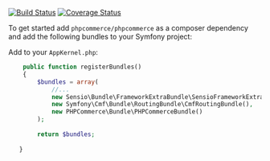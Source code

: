 [![Build Status](https://travis-ci.org/phpcommerce/phpcommerce.svg)](https://travis-ci.org/phpcommerce/phpcommerce) [![Coverage Status](https://coveralls.io/repos/phpcommerce/phpcommerce/badge.svg)](https://coveralls.io/r/phpcommerce/phpcommerce)

To get started add `phpcommerce/phpcommerce` as a composer dependency and add the following bundles to your Symfony project:

Add to your `AppKernel.php`:

```php
    public function registerBundles()
    {
        $bundles = array(
            //...
            new Sensio\Bundle\FrameworkExtraBundle\SensioFrameworkExtraBundle(),
            new Symfony\Cmf\Bundle\RoutingBundle\CmfRoutingBundle(),
            new PHPCommerce\Bundle\PHPCommerceBundle()
        );
        
        return $bundles;
        
   }    
```
